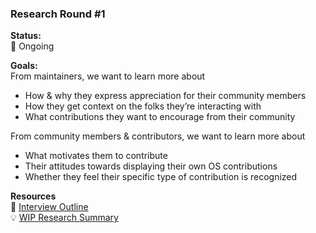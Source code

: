 ### Research Round #1

**Status:**  
🚧 Ongoing

**Goals:**  
From maintainers, we want to learn more about
* How & why they express appreciation for their community members
* How they get context on the folks they’re interacting with
* What contributions they want to encourage from their community

From community members & contributors, we want to learn more about
* What motivates them to contribute
* Their attitudes towards displaying their own OS contributions
* Whether they feel their specific type of contribution is recognized

**Resources**  
📝 [Interview Outline](https://docs.google.com/document/d/1eNZgPFcLt4_-ZFpHWp2-bH6mT0OURx6rysJa3-ZywcE/edit)  
💡 [WIP Research Summary](https://docs.google.com/document/d/1SRpTly3H68FA5IOtS21NRKxv8_Ktp2xfUBa85H9ufhc/edit#)
